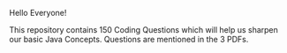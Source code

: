 Hello Everyone!

This repository contains 150 Coding Questions which will help us sharpen our basic Java Concepts. Questions are
mentioned in the 3 PDFs.